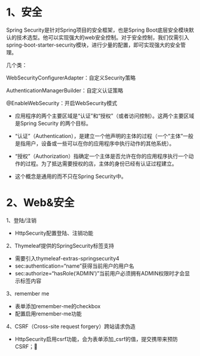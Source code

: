 # 1、安全
Spring Security是针对Spring项目的安全框架，也是Spring Boot底层安全模块默认的技术选型。他可以实现强大的web安全控制。对于安全控制，我们仅需引入spring-boot-starter-security模块，进行少量的配置，即可实现强大的安全管理。

几个类：

WebSecurityConfigurerAdapter：自定义Security策略

AuthenticationManagerBuilder：自定义认证策略

@EnableWebSecurity：开启WebSecurity模式

- 应用程序的两个主要区域是“认证”和“授权”（或者访问控制）。这两个主要区域是Spring Security 的两个目标。

- “认证”（Authentication），是建立一个他声明的主体的过程（一个“主体”一般是指用户，设备或一些可以在你的应用程序中执行动作的其他系统）。

- “授权”（Authorization）指确定一个主体是否允许在你的应用程序执行一个动作的过程。为了抵达需要授权的店，主体的身份已经有认证过程建立。

- 这个概念是通用的而不只在Spring Security中。

# 2、Web&安全
1、登陆/注销
- HttpSecurity配置登陆、注销功能

2、Thymeleaf提供的SpringSecurity标签支持
- 需要引入thymeleaf-extras-springsecurity4
- sec:authentication=“name”获得当前用户的用户名
- sec:authorize=“hasRole(‘ADMIN’)”当前用户必须拥有ADMIN权限时才会显示标签内容

3、remember me
- 表单添加remember-me的checkbox
- 配置启用remember-me功能

4、CSRF（Cross-site request forgery）跨站请求伪造
- HttpSecurity启用csrf功能，会为表单添加_csrf的值，提交携带来预防CSRF；

